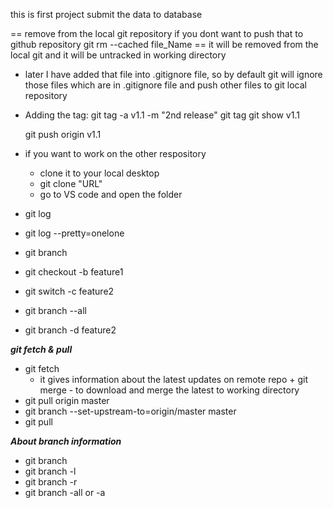 this is first project
submit the data to database

== remove from the local git repository if you dont want to push that to github repository
git rm --cached file_Name
== it will be removed from the local git and it will be untracked in working directory

- later I have added that file into .gitignore file, so by default git will ignore those files which are in .gitignore file and push other files to git local repository

- Adding the tag:
  git tag -a v1.1 -m "2nd release"
  git tag
  git show v1.1

  git push origin v1.1

- if you want to work on the other respository

  - clone it to your local desktop
  - git clone "URL"
  - go to VS code and open the folder

- git log
- git log --pretty=onelone

- git branch
- git checkout -b feature1

- git switch -c feature2
- git branch --all
- git branch -d feature2

**_git fetch & pull_**

- git fetch
  - it gives information about the latest updates on remote repo + git merge - to download and merge the latest to working directory
- git pull origin master
- git branch --set-upstream-to=origin/master master
- git pull

**_About branch information_**

- git branch
- git branch -l
- git branch -r
- git branch -all or -a
